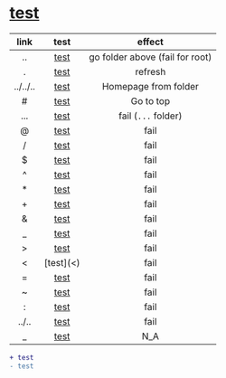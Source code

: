 # [test](subfolder/)

|   link   |       test       |             effect              |
| :------: | :--------------: | :-----------------------------: |
|    ..    |    [test](..)    | go folder above (fail for root) |
|    .     |    [test](.)     |             refresh             |
| ../../.. | [test](../../..) |      Homepage from folder       |
|    \#    |    [test](#)     |            Go to top            |
|   ...    |   [test](...)    |       fail (`...` folder)       |
|    @     |    [test](@)     |              fail               |
|    /     |    [test](/)     |              fail               |
|    $     |    [test]($)     |              fail               |
|    ^     |    [test](^)     |              fail               |
|    \*    |    [test](*)     |              fail               |
|    \+    |    [test](+)     |              fail               |
|    &     |    [test](&)     |              fail               |
|    _     |    [test](_)     |              fail               |
|    >     |    [test](>)     |              fail               |
|    <     |    [test](<)     |              fail               |
|    =     |    [test](=)     |              fail               |
|    ~     |    [test](~)     |              fail               |
|    :     |    [test](:)     |              fail               |
|  ../..   |  [test](../..)   |              fail               |
|    _     |    [test](_)     |               N_A               |

```diff
+ test
- test
```